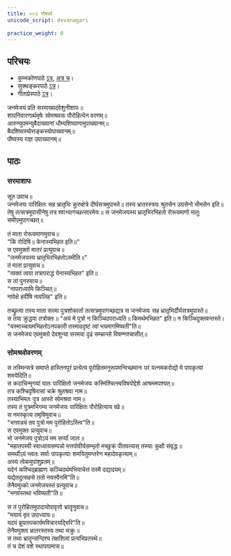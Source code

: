 ```yaml
---  
title: ००३ पौषपर्व 
unicode_script: devanagari  
  
practice_weight: 0  
---  
```


## परिचयः
- कुम्भकोणपाठे [ऽत्र](https://archive.org/details/mahAbhArata-kumbhakoNam/page/n13), [अत्र च](https://sanskritdocuments.org/mirrors/mahabharata/mbhK/mahabharata-k-01-sa.html)।
- सुक्थङ्करपाठे [ऽत्र](http://bombay.indology.info/mahabharata/text/UD/MBh01.txt)।
- गीताप्रेस्पाठे [ऽत्र](https://archive.org/stream/mahabharata01ramauoft#page/564/mode/2up)।
  

जनमेजयं प्रति सरमाख्यदवेशुनीशापः॥  
शापनिवारणार्थमृषेः सोमश्रवसः पौरोहित्येन वरणम्॥  
आरुण्युपमन्युबैदाख्यानां धौम्यशिष्याणामुपाख्यानम्॥  
बैदशिष्यस्योत्तङ्कस्योपाख्यानम्॥  
पौष्यस्य राज्ञ उपाख्यानम्॥  

## पाठः
### सरमाशापः
सूत उवाच॥  
जनमेजयः पारिक्षितः सह भ्रातृभिः कुरुक्षेत्रे दीर्घसत्रमुपास्ते॥ तस्य भ्रातरस्त्रयः श्रुतसेन उग्रसेनो भीमसेन इति॥ तेषु तत्सत्रमुपासीनेषु तत्र श्वाभ्यागच्छत्सारमेयः॥ स जनमेजयस्य भ्रातृभिरभिहतो रोरूयमाणो मातुः समीपमुपागच्छत्॥ 

तं माता रोरूयमाणमुवाच॥  
"किं रोदिषि॥ केनास्यभिहत इति॥"  
स एवमुक्तो मातरं प्रत्युवाच॥  
"जनमेजयस्य भ्रातृभिरभिहतोऽस्मीति॥"  
तं माता प्रत्युवाच॥  
"व्यक्तं त्वया तत्रापराद्धं येनास्यभिहत" इति॥  
स तां पुनरुवाच॥  
"नापराध्यामि किञ्चित्॥  
नावेक्षे हवींषि नावलिह" इति॥  

तच्छ्रुत्वा तस्य माता सरमा पुत्रशोकार्ता तत्सत्रमुपागच्छद्यत्र स जनमेजयः सह भ्रातृभिर्दीर्घसत्रमुपास्ते॥  
स तया क्रुद्धया तत्रोक्तः॥ "अयं मे पुत्रो न किञ्चिदपराध्यति॥ किमर्थमभिहत" इति॥ न किञ्चिदुक्तवन्तस्ते।
"यस्माच्चायमभिहतोऽनपकारी तस्माददृष्टं त्वां भयमागमिष्यती"ति॥  
स जनमेजय एवमुक्तो देवशुन्या सरमया दृढं सम्भ्रान्तो विषण्णश्चासीत्॥  

### सोमश्रवोवरणम्
स तस्मिन्सत्रे समाप्ते हास्तिनपुरं प्रत्येत्य पुरोहितमनुरूपमन्विच्छमानः परं यत्नमकरोद्यो मे पापकृत्यां शमयेदिति॥  
स कदाचिन्मृगयां यातः पारिक्षितो जनमेजयः कस्मिंश्चित्स्वविषयोद्देशे आश्रममपश्यत्॥  
तत्र कश्चिदृषिरासां चक्रे श्रुतश्रवा नाम॥  
तस्याभिमतः पुत्र आस्ते सोमश्रवा नाम॥  
तस्य तं पुत्रमभिगम्य जनमेजयः पारिक्षितः पौरोहित्याय वव्रे॥  
स नमस्कृत्य तमृषिमुवाच॥  
"भगवन्नयं तव पुत्रो मम पुरोहितोऽस्त्वि"ति॥  
स एवमुक्तः प्रत्युवाच॥  
भो जनमेजय पुत्रोऽयं मम सर्प्यां जातः॥  
"महातपस्वी स्वाध्यायसम्पन्नो मत्तपोवीर्यसम्भृतो मच्छुक्रं पीतवत्यास् तस्याः कुक्षौ संवृद्धः॥  
समर्थोऽयं भवतः सर्वाः पापकृत्याः शमयितुमन्तरेण महादेवकृत्याम्॥  
अस्य त्वेकमुपांशुव्रतम्॥  
यदेनं कश्चिद्ब्राह्मणः कञ्चिदर्थमभियाचेत्तं तस्मै दद्यादयम्॥  
यद्येतदुत्सहसे ततो नयस्वैनमि"ति॥  
तेनैवमुत्को जनमेजयस्तं प्रत्युवाच॥  
"भगवंस्तथा भविष्यती"ति॥  

स तं पुरोहितमुपादायोपावृत्तो भ्रातॄनुवाच॥  
"मयायं वृत उपाध्यायः॥  
यदयं ब्रूयात्तत्कार्यमविचारयद्भिरि"ति॥  
तेनैवमुक्ता भ्रातरस्तस्य तथा चक्रुः॥  
स तथा भ्रातॄन्सन्दिश्य तक्षशिलां प्रत्यभिप्रतस्थे॥  
तं च देशं वशे स्थापयामास॥  

<div class="js_include" url="01-dhaumya-shixA.md"  newLevelForH1="2" includeTitle="true"> </div>  

<div class="js_include" url="02-uttanka-shixA.md"  newLevelForH1="2" includeTitle="true"> </div>  

<div class="js_include" url="03-sarpasatrachodanA.md"  newLevelForH1="2" includeTitle="true"> </div>  

